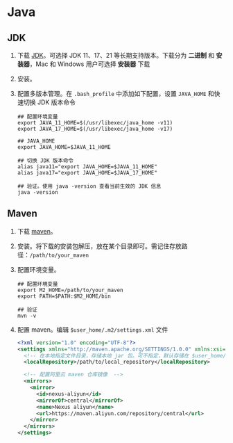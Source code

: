 # Java

## JDK

1. 下载 [JDK](https://adoptium.net/zh-CN/temurin/archive/)。可选择 JDK 11、17、21 等长期支持版本。下载分为 **二进制** 和 **安装器**，Mac 和 Windows 用户可选择 **安装器** 下载

2. 安装。

3. 配置多版本管理。在 `.bash_profile` 中添加如下配置，设置 `JAVA_HOME` 和快速切换 JDK 版本命令

   ```shell
   ## 配置环境变量
   export JAVA_11_HOME=$(/usr/libexec/java_home -v11)
   export JAVA_17_HOME=$(/usr/libexec/java_home -v17)
   
   ## JAVA_HOME
   export JAVA_HOME=$JAVA_11_HOME
   
   ## 切换 JDK 版本命令
   alias java11="export JAVA_HOME=$JAVA_11_HOME"
   alias java17="export JAVA_HOME=$JAVA_17_HOME"
   
   ## 验证。使用 java -version 查看当前生效的 JDK 信息
   java -version
   ```

## Maven

1. 下载 [maven](https://maven.apache.org/download.cgi)。

2. 安装。将下载的安装包解压，放在某个目录即可。需记住存放路径：`/path/to/your_maven`

3. 配置环境变量。

   ```shell
   ## 配置环境变量
   export M2_HOME=/path/to/your_maven
   export PATH=$PATH:$M2_HOME/bin
   
   ## 验证
   mvn -v
   ```

4. 配置 maven。编辑 `$user_home/.m2/settings.xml` 文件

   ```xml
   <?xml version="1.0" encoding="UTF-8"?>
   <settings xmlns="http://maven.apache.org/SETTINGS/1.0.0" xmlns:xsi="http://www.w3.org/2001/XMLSchema-instance" xsi:schemaLocation="http://maven.apache.org/SETTINGS/1.0.0 http://maven.apache.org/xsd/settings-1.0.0.xsd">
     <!-- 在本地指定文件目录，存储本地 jar 包。可不指定，默认存储在 $user_home/.m2/repository  -->
     <localRepository>/path/to/local_repository</localRepository>
   
     <!-- 配置阿里云 maven 仓库镜像  -->
     <mirrors>
       <mirror>
         <id>nexus-aliyun</id>
         <mirrorOf>central</mirrorOf>
         <name>Nexus aliyun</name>
         <url>https://maven.aliyun.com/repository/central</url>
       </mirror>
     </mirrors>
   </settings>
   ```
